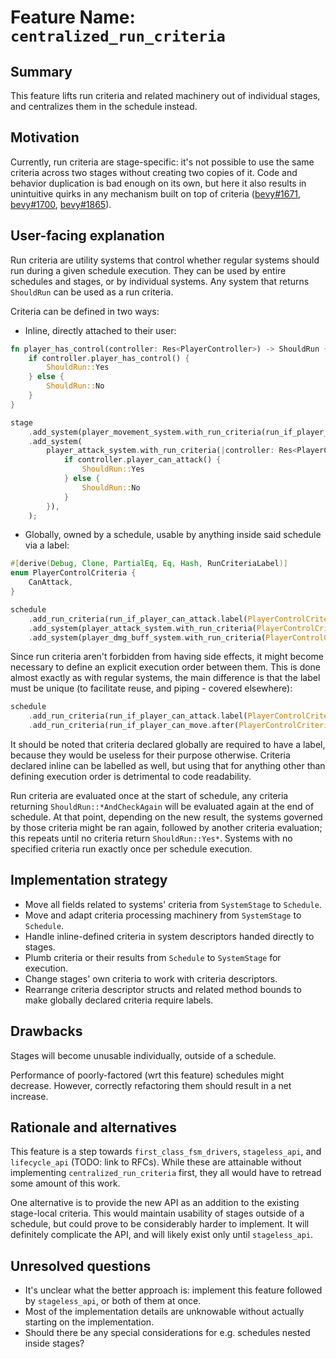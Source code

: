 # Feature Name: `centralized_run_criteria`

## Summary

This feature lifts run criteria and related machinery out of individual stages, and centralizes them in the schedule instead.

## Motivation

Currently, run criteria are stage-specific: it's not possible to use the same criteria across two stages without creating two copies of it. Code and behavior duplication is bad enough on its own, but here it also results in unintuitive quirks in any mechanism built on top of criteria ([bevy#1671](https://github.com/bevyengine/bevy/issues/1671), [bevy#1700](https://github.com/bevyengine/bevy/issues/1700), [bevy#1865](https://github.com/bevyengine/bevy/issues/1865)).

## User-facing explanation

Run criteria are utility systems that control whether regular systems should run during a given schedule execution. They can be used by entire schedules and stages, or by individual systems. Any system that returns `ShouldRun` can be used as a run criteria.

Criteria can be defined in two ways:
- Inline, directly attached to their user:
```rust
fn player_has_control(controller: Res<PlayerController>) -> ShouldRun {
    if controller.player_has_control() {
        ShouldRun::Yes
    } else {
        ShouldRun::No
    }
}

stage
    .add_system(player_movement_system.with_run_criteria(run_if_player_has_control))
    .add_system(
        player_attack_system.with_run_criteria(|controller: Res<PlayerController>| {
            if controller.player_can_attack() {
                ShouldRun::Yes
            } else {
                ShouldRun::No
            }
        }),
    );
```
- Globally, owned by a schedule, usable by anything inside said schedule via a label:
```rust
#[derive(Debug, Clone, PartialEq, Eq, Hash, RunCriteriaLabel)]
enum PlayerControlCriteria {
    CanAttack,
}

schedule
    .add_run_criteria(run_if_player_can_attack.label(PlayerControlCriteria::CanAttack))
    .add_system(player_attack_system.with_run_criteria(PlayerControlCriteria::CanAttack))
    .add_system(player_dmg_buff_system.with_run_criteria(PlayerControlCriteria::CanAttack))
```

Since run criteria aren't forbidden from having side effects, it might become necessary to define an explicit execution order between them. This is done almost exactly as with regular systems, the main difference is that the label must be unique (to facilitate reuse, and piping - covered elsewhere):
```rust
schedule
    .add_run_criteria(run_if_player_can_attack.label(PlayerControlCriteria::CanAttack))
    .add_run_criteria(run_if_player_can_move.after(PlayerControlCriteria::CanAttack))
```

It should be noted that criteria declared globally are required to have a label, because they would be useless for their purpose otherwise. Criteria declared inline can be labelled as well, but using that for anything other than defining execution order is detrimental to code readability.

Run criteria are evaluated once at the start of schedule, any criteria returning `ShouldRun::*AndCheckAgain` will be evaluated again at the end of schedule. At that point, depending on the new result, the systems governed by those criteria might be ran again, followed by another criteria evaluation; this repeats until no criteria return `ShouldRun::Yes*`. Systems with no specified criteria run exactly once per schedule execution.

## Implementation strategy

- Move all fields related to systems' criteria from `SystemStage` to `Schedule`.
- Move and adapt criteria processing machinery from `SystemStage` to `Schedule`.
- Handle inline-defined criteria in system descriptors handed directly to stages.
- Plumb criteria or their results from `Schedule` to `SystemStage` for execution.
- Change stages' own criteria to work with criteria descriptors.
- Rearrange criteria descriptor structs and related method bounds to make globally declared criteria require labels.

## Drawbacks

Stages will become unusable individually, outside of a schedule.

Performance of poorly-factored (wrt this feature) schedules might decrease. However, correctly refactoring them should result in a net increase.

## Rationale and alternatives

This feature is a step towards `first_class_fsm_drivers`, `stageless_api`, and `lifecycle_api` (TODO: link to RFCs). While these are attainable without implementing `centralized_run_criteria` first, they all would have to retread some amount of this work.

One alternative is to provide the new API as an addition to the existing stage-local criteria. This would maintain usability of stages outside of a schedule, but could prove to be considerably harder to implement. It will definitely complicate the API, and will likely exist only until `stageless_api`.

## Unresolved questions

- It's unclear what the better approach is: implement this feature followed by `stageless_api`, or both of them at once.
- Most of the implementation details are unknowable without actually starting on the implementation.
- Should there be any special considerations for e.g. schedules nested inside stages?